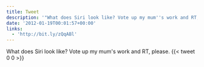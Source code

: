 ```yaml
---
title: Tweet
description: '"What does Siri look like? Vote up my mum''s work and RT, please. "'
date: '2012-01-19T00:01:57+00:00'
links:
  - 'http://bit.ly/zQqABl'
---
```

What does Siri look like? Vote up my mum's work and RT, please. 
      {{< tweet 0 0 >}}
    

